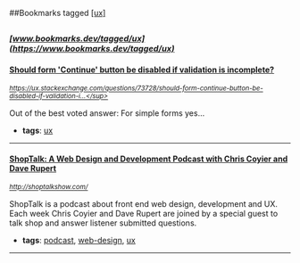 ##Bookmarks tagged [[ux]](https://www.bookmarks.dev?q=[ux])

_<sup><sup>[www.bookmarks.dev/tagged/ux](https://www.bookmarks.dev/tagged/ux)</sup></sup>_
---
#### [Should form 'Continue' button be disabled if validation is incomplete?](https://ux.stackexchange.com/questions/73728/should-form-continue-button-be-disabled-if-validation-is-incomplete/73731)
_<sup>https://ux.stackexchange.com/questions/73728/should-form-continue-button-be-disabled-if-validation-i...</sup>_

Out of the best voted answer:
For simple forms yes...
* **tags**: [ux](../tagged/ux.md)
---
#### [ShopTalk: A Web Design and Development Podcast with Chris Coyier and Dave Rupert](http://shoptalkshow.com/)
_<sup>http://shoptalkshow.com/</sup>_

ShopTalk is a podcast about front end web design, development and UX. Each week Chris Coyier and Dave Rupert are joined by a special guest to talk shop and answer listener submitted questions.
* **tags**: [podcast](../tagged/podcast.md), [web-design](../tagged/web-design.md), [ux](../tagged/ux.md)
---
